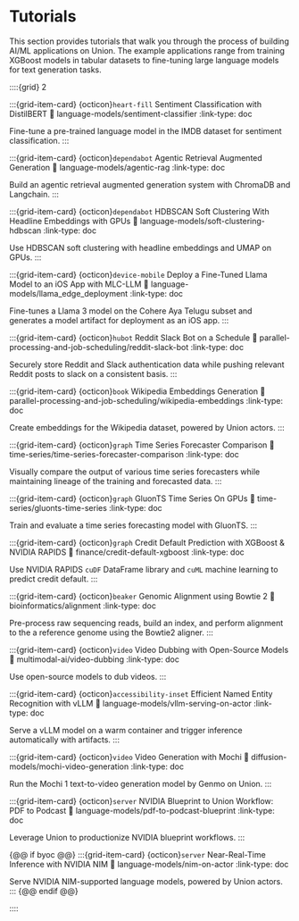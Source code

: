 # Tutorials

This section provides tutorials that walk you through the process of building AI/ML applications on Union.
The example applications range from training XGBoost models in tabular datasets to fine-tuning large language models for text generation tasks.

::::{grid} 2

:::{grid-item-card} {octicon}`heart-fill` Sentiment Classification with DistilBERT
:link: language-models/sentiment-classifier
:link-type: doc

Fine-tune a pre-trained language model in the IMDB dataset for sentiment
classification.
:::

:::{grid-item-card} {octicon}`dependabot` Agentic Retrieval Augmented Generation
:link: language-models/agentic-rag
:link-type: doc

Build an agentic retrieval augmented generation system with ChromaDB and Langchain.
:::

:::{grid-item-card} {octicon}`dependabot` HDBSCAN Soft Clustering With Headline Embeddings with GPUs
:link: language-models/soft-clustering-hdbscan
:link-type: doc

Use HDBSCAN soft clustering with headline embeddings and UMAP on GPUs.
:::

:::{grid-item-card} {octicon}`device-mobile` Deploy a Fine-Tuned Llama Model to an iOS App with MLC-LLM
:link: language-models/llama_edge_deployment
:link-type: doc

Fine-tunes a Llama 3 model on the Cohere Aya Telugu subset and generates a model artifact for deployment as an iOS app.
:::

:::{grid-item-card} {octicon}`hubot` Reddit Slack Bot on a Schedule
:link: parallel-processing-and-job-scheduling/reddit-slack-bot
:link-type: doc

Securely store Reddit and Slack authentication data while pushing relevant
Reddit posts to slack on a consistent basis.
:::

:::{grid-item-card} {octicon}`book` Wikipedia Embeddings Generation
:link: parallel-processing-and-job-scheduling/wikipedia-embeddings
:link-type: doc

Create embeddings for the Wikipedia dataset, powered by Union actors.
:::

:::{grid-item-card} {octicon}`graph` Time Series Forecaster Comparison
:link: time-series/time-series-forecaster-comparison
:link-type: doc

Visually compare the output of various time series forecasters while
maintaining lineage of the training and forecasted data.
:::

:::{grid-item-card} {octicon}`graph` GluonTS Time Series On GPUs
:link: time-series/gluonts-time-series
:link-type: doc

Train and evaluate a time series forecasting model with GluonTS.
:::

:::{grid-item-card} {octicon}`graph` Credit Default Prediction with XGBoost & NVIDIA RAPIDS
:link: finance/credit-default-xgboost
:link-type: doc

Use NVIDIA RAPIDS `cuDF` DataFrame library and `cuML` machine learning to predict credit default.
:::

:::{grid-item-card} {octicon}`beaker` Genomic Alignment using Bowtie 2
:link: bioinformatics/alignment
:link-type: doc

Pre-process raw sequencing reads, build an index, and perform alignment
to the a reference genome using the Bowtie2 aligner.
:::

:::{grid-item-card} {octicon}`video` Video Dubbing with Open-Source Models
:link: multimodal-ai/video-dubbing
:link-type: doc

Use open-source models to dub videos.
:::

:::{grid-item-card} {octicon}`accessibility-inset` Efficient Named Entity Recognition with vLLM
:link: language-models/vllm-serving-on-actor
:link-type: doc

Serve a vLLM model on a warm container and trigger inference automatically with artifacts.
:::

:::{grid-item-card} {octicon}`video` Video Generation with Mochi
:link: diffusion-models/mochi-video-generation
:link-type: doc

Run the Mochi 1 text-to-video generation model by Genmo on Union.
:::

:::{grid-item-card} {octicon}`server` NVIDIA Blueprint to Union Workflow: PDF to Podcast
:link: language-models/pdf-to-podcast-blueprint
:link-type: doc

Leverage Union to productionize NVIDIA blueprint workflows.
:::

{@@ if byoc @@}
:::{grid-item-card} {octicon}`server` Near-Real-Time Inference with NVIDIA NIM
:link: language-models/nim-on-actor
:link-type: doc

Serve NVIDIA NIM-supported language models, powered by Union actors.
:::
{@@ endif @@}

::::
